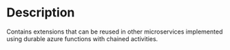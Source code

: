 # Description

Contains extensions that can be reused in other microservices implemented using durable azure functions with chained activities.